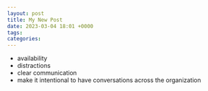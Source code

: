 ```yaml
---
layout: post
title: My New Post
date: 2023-03-04 18:01 +0000
tags:   
categories:
---
```


* availability
* distractions
* clear communication
* make it intentional to have conversations across the organization

